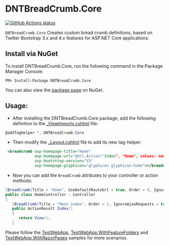 # DNTBreadCrumb.Core

<p align="left">
  <a href="https://github.com/VahidN/DNTBreadCrumb.Core">
     <img alt="GitHub Actions status" src="https://github.com/VahidN/DNTBreadCrumb.Core/workflows/.NET%20Core%20Build/badge.svg">
  </a>
</p>

`DNTBreadCrumb.Core` Creates custom bread crumb definitions, based on Twitter Bootstrap 3.x and 4.x features for ASP.NET Core applications.

## Install via NuGet

To install DNTBreadCrumb.Core, run the following command in the Package Manager Console:

```
PM> Install-Package DNTBreadCrumb.Core
```

You can also view the [package page](http://www.nuget.org/packages/DNTBreadCrumb.Core/) on NuGet.

## Usage:

- After installing the DNTBreadCrumb.Core package, add the following definition to the [\_ViewImports.cshtml](/src/DNTBreadCrumb.Core.TestWebApp/Views/_ViewImports.cshtml) file:

```csharp
@addTagHelper *, DNTBreadCrumb.Core
```

- Then modify the [\_Layout.cshtml](/src/DNTBreadCrumb.Core.TestWebApp/Views/Shared/_Layout.cshtml) file to add its new tag-helper:

```xml
 <breadcrumb asp-homepage-title="Home"
             asp-homepage-url="@Url.Action("Index", "Home", values: new { area = "" })"
             asp-bootstrap-version="V3"
             asp-homepage-glyphicon="glyphicon glyphicon-home"></breadcrumb>
```

- Now you can add the `BreadCrumb` attributes to your controller or action methods:

```csharp
[BreadCrumb(Title = "Home", UseDefaultRouteUrl = true, Order = 0, IgnoreAjaxRequests = true)]
public class HomeController : Controller
{
   [BreadCrumb(Title = "Main index", Order = 1, IgnoreAjaxRequests = true)]
   public ActionResult Index()
   {
      return View();
   }
```

Please follow the [TestWebApp](/src/DNTBreadCrumb.Core.TestWebApp), [TestWebApp.WithFeatureFolders](/src/DNTBreadCrumb.Core.TestWebApp.WithFeatureFolders) and [TestWebApp.WithRazorPages](/src/DNTBreadCrumb.Core.TestWebApp.WithRazorPages) samples for more scenarios.
